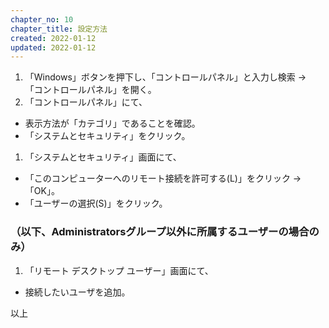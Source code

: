 ```yaml
---
chapter_no: 10
chapter_title: 設定方法
created: 2022-01-12
updated: 2022-01-12
---
```

1. 「Windows」ボタンを押下し、「コントロールパネル」と入力し検索 -> 「コントロールパネル」を開く。
1. 「コントロールパネル」にて、
  - 表示方法が「カテゴリ」であることを確認。
  - 「システムとセキュリティ」をクリック。
1. 「システムとセキュリティ」画面にて、
  - 「このコンピューターへのリモート接続を許可する(L)」をクリック -> 「OK」。
  - 「ユーザーの選択(S)」をクリック。

### （以下、Administratorsグループ以外に所属するユーザーの場合のみ）
1. 「リモート デスクトップ ユーザー」画面にて、
  - 接続したいユーザを追加。

以上